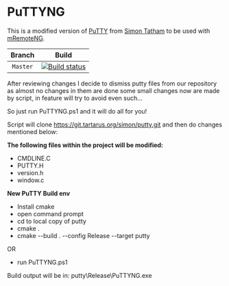 # PuTTYNG

This is a modified version of [PuTTY](https://www.chiark.greenend.org.uk/~sgtatham/putty/latest.html) from [Simon Tatham](https://www.chiark.greenend.org.uk/~sgtatham/) to be used with [mRemoteNG](https://mremoteng.org/).

| Branch | Build |
|:-----------------: |:-------------------:|
| `Master` | [![Build status](https://ci.appveyor.com/api/projects/status/cv5of42aqanpr7l8?svg=true)](https://ci.appveyor.com/project/mremoteng/puttyng-publish) |

After reviewing changes I decide to dismiss putty files from our repository as almost no changes in them are done
some small changes now are made by script, in feature will try to avoid even such...

So just run PuTTYNG.ps1 and it will do all for you! 

Script will clone https://git.tartarus.org/simon/putty.git and then do changes mentioned below:

**The following files within the project will be modified:**
- CMDLINE.C
- PUTTY.H
- version.h
- window.c

**New PuTTY Build env**
- Install cmake
- open command prompt
- cd to local copy of putty
- cmake .
- cmake --build . --config Release --target putty

OR

- run PuTTYNG.ps1

Build output will be in: putty\Release\PuTTYNG.exe
